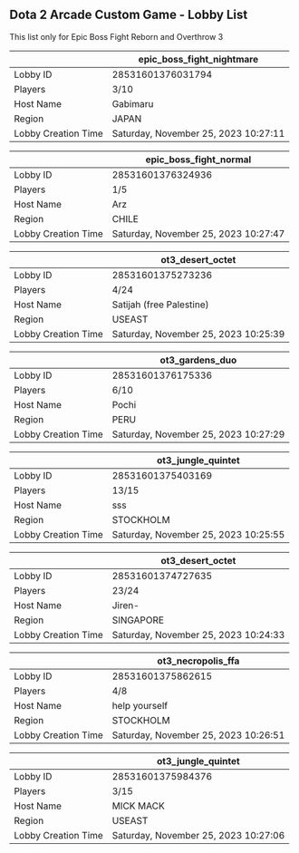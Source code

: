 ## Dota 2 Arcade Custom Game - Lobby List

This list only for Epic Boss Fight Reborn and Overthrow 3

|  | epic_boss_fight_nightmare |
| ------ | ------ |
| Lobby ID | 28531601376031794 |
| Players | 3/10 |
| Host Name | Gabimaru |
| Region | JAPAN |
| Lobby Creation Time | Saturday, November 25, 2023 10:27:11 |


|  | epic_boss_fight_normal |
| ------ | ------ |
| Lobby ID | 28531601376324936 |
| Players | 1/5 |
| Host Name | Arz |
| Region | CHILE |
| Lobby Creation Time | Saturday, November 25, 2023 10:27:47 |


|  | ot3_desert_octet |
| ------ | ------ |
| Lobby ID | 28531601375273236 |
| Players | 4/24 |
| Host Name | Satijah (free Palestine) |
| Region | USEAST |
| Lobby Creation Time | Saturday, November 25, 2023 10:25:39 |


|  | ot3_gardens_duo |
| ------ | ------ |
| Lobby ID | 28531601376175336 |
| Players | 6/10 |
| Host Name | Pochi |
| Region | PERU |
| Lobby Creation Time | Saturday, November 25, 2023 10:27:29 |


|  | ot3_jungle_quintet |
| ------ | ------ |
| Lobby ID | 28531601375403169 |
| Players | 13/15 |
| Host Name | sss |
| Region | STOCKHOLM |
| Lobby Creation Time | Saturday, November 25, 2023 10:25:55 |


|  | ot3_desert_octet |
| ------ | ------ |
| Lobby ID | 28531601374727635 |
| Players | 23/24 |
| Host Name | Jiren- |
| Region | SINGAPORE |
| Lobby Creation Time | Saturday, November 25, 2023 10:24:33 |


|  | ot3_necropolis_ffa |
| ------ | ------ |
| Lobby ID | 28531601375862615 |
| Players | 4/8 |
| Host Name | help yourself |
| Region | STOCKHOLM |
| Lobby Creation Time | Saturday, November 25, 2023 10:26:51 |


|  | ot3_jungle_quintet |
| ------ | ------ |
| Lobby ID | 28531601375984376 |
| Players | 3/15 |
| Host Name | MICK MACK |
| Region | USEAST |
| Lobby Creation Time | Saturday, November 25, 2023 10:27:06 |


